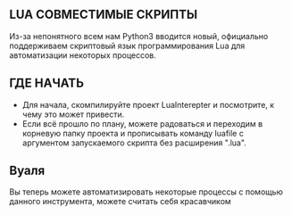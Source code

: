 ## LUA СОВМЕСТИМЫЕ СКРИПТЫ
Из-за непонятного всем нам Python3 вводится новый, официально поддерживаем скриптовый язык программирования Lua для автоматизации некоторых процессов.
## ГДЕ НАЧАТЬ
- Для начала, скомпилируйте проект LuaInterepter и посмотрите, к чему это может привести.
- Если всё прошло по плану, можете радоваться и переходим в корневую папку проекта и прописывать команду luafile с аргументом запускаемого скрипта без расширения ".lua".
## Вуаля
Вы теперь можете автоматизировать некоторые процессы с помощью данного инструмента, можете считать себя красавчиком